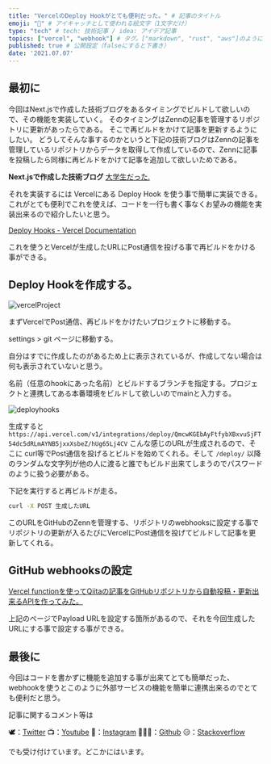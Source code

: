 ```yaml
---
title: "VercelのDeploy Hookがとても便利だった。" # 記事のタイトル
emoji: "💏" # アイキャッチとして使われる絵文字（1文字だけ）
type: "tech" # tech: 技術記事 / idea: アイデア記事
topics: ["vercel", "webhook"] # タグ。["markdown", "rust", "aws"]のように指定する
published: true # 公開設定（falseにすると下書き）
date: '2021.07.07'
---
```


## 最初に

今回はNext.jsで作成した技術ブログをあるタイミングでビルドして欲しいので、その機能を実装していく。
そのタイミングはZennの記事を管理するリポジトリに更新があったらである。
そこで再ビルドをかけて記事を更新するようにしたい。
どうしてそんな事するのかというと下記の技術ブログはZennの記事を管理しているリポジトリからデータを取得して作成しているので、Zennに記事を投稿したら同様に再ビルドをかけて記事を追加して欲しいためである。

**Next.jsで作成した技術ブログ**
[大学生だった.](https://techblog-pink.vercel.app/)

それを実装するには Vercelにある Deploy Hook を使う事で簡単に実装できる。
これがとても便利でこれを使えば、コードを一行も書く事なくお望みの機能を実装出来るので紹介したいと思う。

[Deploy Hooks - Vercel Documentation](https://vercel.com/docs/more/deploy-hooks)

これを使うとVercelが生成したURLにPost通信を投げる事で再ビルドをかける事ができる。

## Deploy Hookを作成する。

![vercelProject](https://user-images.githubusercontent.com/23703281/124548943-6b6a6800-de69-11eb-99e6-62de2d711d01.png)


まずVercelでPost通信、再ビルドをかけたいプロジェクトに移動する。

settings > git ページに移動する。

自分はすでに作成したのがあるため上に表示されているが、作成してない場合は何も表示されていないと思う。

名前（任意のhookにあった名前）とビルドするブランチを指定する。プロジェクトと連携してある本番環境をビルドして欲しいのでmainと入力する。

![deployhooks](https://user-images.githubusercontent.com/23703281/124548987-791fed80-de69-11eb-80db-ab087104dcd1.png)

生成すると `https://api.vercel.com/v1/integrations/deploy/QmcwKGEbAyFtfybXBxvuSjFT54dc5dRLmAYNB5jxxXsbeZ/hUg65Lj4CV` こんな感じのURLが生成されるので、そこに curl等でPost通信を投げるとビルドを始めてくれる。そして `/deploy/` 以降のランダムな文字列が他の人に渡ると誰でもビルド出来てしまうのでパスワードのように扱う必要がある。

下記を実行すると再ビルドが走る。

```bash
curl -X POST 生成したURL
```

このURLをGitHubのZennを管理する、リポジトリのwebhooksに設定する事でリポジトリの更新が入るたびにVercelにPost通信を投げてビルドして記事を更新してくれる。

## GitHub webhooksの設定

[Vercel functionを使ってQiitaの記事をGitHubリポジトリから自動投稿・更新出来るAPIを作ってみた。](https://zenn.dev/unemployed/articles/nextjs-api-qiita-post#qiita%E3%81%AE%E8%A8%98%E4%BA%8B%E3%82%92%E7%AE%A1%E7%90%86%E3%81%99%E3%82%8B%E3%83%AA%E3%83%9D%E3%82%B8%E3%83%88%E3%83%AA%E3%81%AEwebhook%E8%A8%AD%E5%AE%9A)

上記のページでPayload URLを設定する箇所があるので、それを今回生成したURLにする事で設定する事ができる。

## 最後に

今回はコードを書かずに機能を追加する事が出来てとても簡単だった、webhookを使うとこのように外部サービスの機能を簡単に連携出来るのでとても便利だと思う。

記事に関するコメント等は

🕊：[Twitter](https://twitter.com/Unemployed_jp)
📺：[Youtube](https://www.youtube.com/channel/UCT3wLdiZS3Gos87f9fu4EOQ/featured?view_as=subscriber)
📸：[Instagram](https://www.instagram.com/unemployed_jp/)
👨🏻‍💻：[Github](https://github.com/wimpykid719?tab=repositories)
😥：[Stackoverflow](https://ja.stackoverflow.com/users/edit/22565)

でも受け付けています。どこかにはいます。